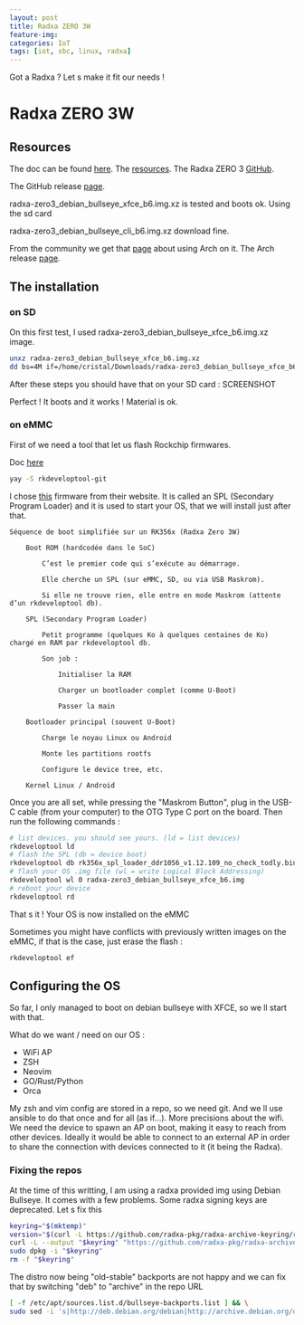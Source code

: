 ```yaml
---
layout: post
title: Radxa ZERO 3W
feature-img:
categories: IoT
tags: [iot, sbc, linux, radxa]
---
```


Got a Radxa ? Let s make it fit our needs !

# Radxa ZERO 3W

## Resources

The doc can be found [here](https://docs.radxa.com/en/zero/zero3).
The [resources](https://docs.radxa.com/en/zero/zero3/getting-started/download).
The Radxa ZERO 3 [GitHub](https://github.com/radxa-build/radxa-zero3).


The GitHub release [page](https://github.com/radxa-build/radxa-zero3/releases/tag/b6).


radxa-zero3_debian_bullseye_xfce_b6.img.xz is tested and boots ok. Using the sd card

radxa-zero3_debian_bullseye_cli_b6.img.xz download fine.

From the community we get that [page](https://forum.radxa.com/t/guide-arch-linux-for-single-board-computers/26042) about using Arch on it.
The Arch release [page](https://github.com/kwankiu/archlinux-installer/releases).

## The installation

### on SD
On this first test, I used radxa-zero3_debian_bullseye_xfce_b6.img.xz image.

```bash
unxz radxa-zero3_debian_bullseye_xfce_b6.img.xz
dd bs=4M if=/home/cristal/Downloads/radxa-zero3_debian_bullseye_xfce_b6.img of=/dev/sda conv=fsync oflag=direct status=progress
```

After these steps you should have that on your SD card :
SCREENSHOT

Perfect ! It boots and it works ! Material is ok.

### on eMMC

First of we need a tool that let us flash Rockchip firmwares.

Doc [here](https://docs.radxa.com/en/zero/zero3/low-level-dev/rkdeveloptool)

```bash
yay -S rkdeveloptool-git
```

I chose [this](https://dl.radxa.com/rock3/images/loader/rk356x_spl_loader_ddr1056_v1.12.109_no_check_todly.bin) firmware from their website.
It is called an SPL (Secondary Program Loader) and it is used to start your OS, that we will install just after that.
```
Séquence de boot simplifiée sur un RK356x (Radxa Zero 3W)

    Boot ROM (hardcodée dans le SoC)

        C’est le premier code qui s’exécute au démarrage.

        Elle cherche un SPL (sur eMMC, SD, ou via USB Maskrom).

        Si elle ne trouve rien, elle entre en mode Maskrom (attente d’un rkdeveloptool db).

    SPL (Secondary Program Loader)

        Petit programme (quelques Ko à quelques centaines de Ko) chargé en RAM par rkdeveloptool db.

        Son job :

            Initialiser la RAM

            Charger un bootloader complet (comme U-Boot)

            Passer la main

    Bootloader principal (souvent U-Boot)

        Charge le noyau Linux ou Android

        Monte les partitions rootfs

        Configure le device tree, etc.

    Kernel Linux / Android
```

Once you are all set, while pressing the "Maskrom Button", plug in the USB-C cable (from your computer) to the OTG Type C port on the board.
Then run the following commands :
```bash
# list devices. you should see yours. (ld = list devices)
rkdeveloptool ld
# flash the SPL (db = device boot)
rkdeveloptool db rk356x_spl_loader_ddr1056_v1.12.109_no_check_todly.bin
# flash your OS .img file (wl = write Logical Block Addressing)
rkdeveloptool wl 0 radxa-zero3_debian_bullseye_xfce_b6.img
# reboot your device
rkdeveloptool rd
```

That s it ! Your OS is now installed on the eMMC

Sometimes you might have conflicts with previously written images on the eMMC, if that is the case, just erase the flash :
```bash
rkdeveloptool ef
```

## Configuring the OS
So far, I only managed to boot on debian bullseye with XFCE, so we ll start with that.

What do we want / need on our OS :
- WiFi AP
- ZSH
- Neovim
- GO/Rust/Python
- Orca

My zsh and vim config are stored in a repo, so we need git. And we ll use ansible to do that once and for all (as if...).
More precisions about the wifi. We need the device to spawn an AP on boot, making it easy to reach from other devices. Ideally it would be able to connect to an external AP in order to share the connection with devices connected to it (it being the Radxa).

### Fixing the repos
At the time of this writting, I am using a radxa provided img using Debian Bullseye. It comes with a few problems.
Some radxa signing keys are deprecated. Let s fix this
```bash
keyring="$(mktemp)"
version="$(curl -L https://github.com/radxa-pkg/radxa-archive-keyring/releases/latest/download/VERSION)"
curl -L --output "$keyring" "https://github.com/radxa-pkg/radxa-archive-keyring/releases/latest/download/radxa-archive-keyring_${version}_all.deb"
sudo dpkg -i "$keyring"
rm -f "$keyring"
```
The distro now being "old-stable" backports are not happy and we can fix that by switching "deb" to "archive" in the repo URL
```bash
[ -f /etc/apt/sources.list.d/bullseye-backports.list ] && \
sudo sed -i 's|http://deb.debian.org/debian|http://archive.debian.org/debian|' /etc/apt/sources.list.d/bullseye-backports.list
```





